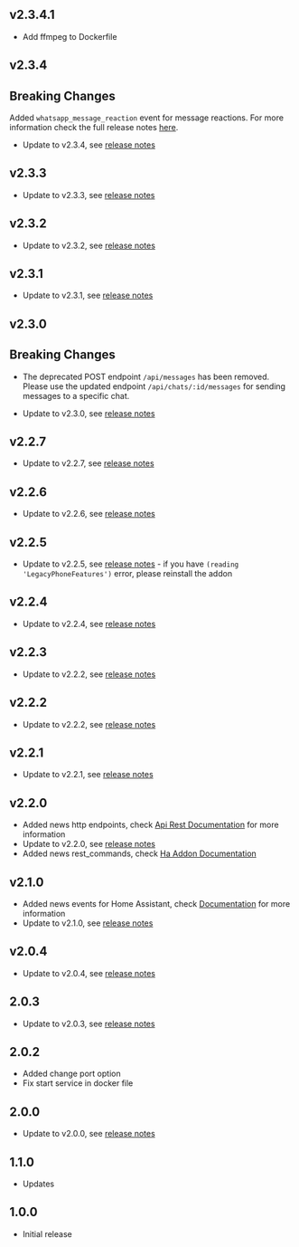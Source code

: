 ## v2.3.4.1
- Add ffmpeg to Dockerfile

## v2.3.4
## Breaking Changes
Added `whatsapp_message_reaction` event for message reactions. For more information check the full release notes [here](https://github.com/gajosu/ha-whatsapp-web-rest-api/releases/tag/v2.3.4).

- Update to v2.3.4, see [release notes](https://github.com/gajosu/ha-whatsapp-web-rest-api/releases/tag/v2.3.4)

## v2.3.3
- Update to v2.3.3, see [release notes](https://github.com/gajosu/ha-whatsapp-web-rest-api/releases/tag/v2.3.3)

## v2.3.2
- Update to v2.3.2, see [release notes](https://github.com/gajosu/ha-whatsapp-web-rest-api/releases/tag/v2.3.2)
## v2.3.1
- Update to v2.3.1, see [release notes](https://github.com/gajosu/ha-whatsapp-web-rest-api/releases/tag/v2.3.1)

## v2.3.0
## Breaking Changes

- The deprecated POST endpoint `/api/messages` has been removed. Please use the updated endpoint `/api/chats/:id/messages` for sending messages to a specific chat.

- Update to v2.3.0, see [release notes](https://github.com/gajosu/ha-whatsapp-web-rest-api/releases/tag/v2.3.0)


## v2.2.7
- Update to v2.2.7, see [release notes](https://github.com/gajosu/ha-whatsapp-web-rest-api/releases/tag/v2.2.7)

## v2.2.6
- Update to v2.2.6, see [release notes](https://github.com/gajosu/ha-whatsapp-web-rest-api/releases/tag/v2.2.6)

## v2.2.5
- Update to v2.2.5, see [release notes](https://github.com/gajosu/ha-whatsapp-web-rest-api/releases/tag/v2.2.5) - if you have `(reading 'LegacyPhoneFeatures')` error, please reinstall the addon

## v2.2.4
- Update to v2.2.4, see [release notes](https://github.com/gajosu/ha-whatsapp-web-rest-api/releases/tag/v2.2.4)

## v2.2.3
- Update to v2.2.2, see [release notes](https://github.com/gajosu/ha-whatsapp-web-rest-api/releases/tag/v2.2.3)

## v2.2.2
- Update to v2.2.2, see [release notes](https://github.com/gajosu/ha-whatsapp-web-rest-api/releases/tag/v2.2.2)

## v2.2.1
- Update to v2.2.1, see [release notes](https://github.com/gajosu/ha-whatsapp-web-rest-api/releases/tag/v2.2.1)

## v2.2.0
-  Added news http endpoints, check [Api Rest Documentation](https://github.com/gajosu/whatsapp-web-rest-api/pull/20) for more information
-  Update to v2.2.0, see [release notes](https://github.com/gajosu/ha-whatsapp-web-rest-api/releases/tag/v2.2.0)
-  Added news rest_commands, check [Ha Addon Documentation](https://github.com/gajosu/whatsapp-ha-addon/blob/master/whatsapp/DOCS.md)

## v2.1.0
-  Added news events for Home Assistant, check [Documentation](https://github.com/gajosu/whatsapp-web-rest-api/pull/16) for more information
-  Update to v2.1.0, see [release notes](https://github.com/gajosu/ha-whatsapp-web-rest-api/releases/tag/v2.1.0)

## v2.0.4
- Update to v2.0.4, see [release notes](https://github.com/gajosu/ha-whatsapp-web-rest-api/releases/tag/v2.0.4)

## 2.0.3

- Update to v2.0.3, see [release notes](https://github.com/gajosu/ha-whatsapp-web-rest-api/releases/tag/v2.0.3)

## 2.0.2

- Added change port option
- Fix start service in docker file

## 2.0.0

-  Update to v2.0.0, see [release notes](https://github.com/gajosu/ha-whatsapp-web-rest-api/releases/tag/v2.0.0)

## 1.1.0

- Updates

## 1.0.0

- Initial release
